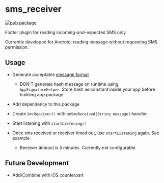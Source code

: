 # sms_receiver

[![pub package](https://img.shields.io/badge/pub-0.3.1-blue.svg)](https://github.com/iqbalmineraltown/flutter_sms_receiver)

Flutter plugin for reading incoming-and-expected SMS only

Currently developed for Android: reading message without requesting SMS permission.

## Usage

- Generate acceptable [message format](https://developers.google.com/identity/sms-retriever/verify)

  - DON'T generate hash message on runtime using `AppSignatureHelper`. Store hash as constant inside your app before building app package.

- Add dependency to this package

- Create `SmsReceiver()` with `onSmsReceived(String message)` handler.

- Start listening with `startListening()`

- Once sms received or receiver timed out, use `startListening` again. See example
  - Receiver timeout is 5 minutes. Currently not configurable.

## Future Development

- Add/Combine with iOS counterpart

